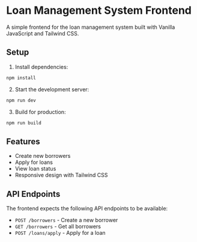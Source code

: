 # Loan Management System Frontend

A simple frontend for the loan management system built with Vanilla JavaScript and Tailwind CSS.

## Setup

1. Install dependencies:
```bash
npm install
```

2. Start the development server:
```bash
npm run dev
```

3. Build for production:
```bash
npm run build
```

## Features

- Create new borrowers
- Apply for loans
- View loan status
- Responsive design with Tailwind CSS

## API Endpoints

The frontend expects the following API endpoints to be available:

- `POST /borrowers` - Create a new borrower
- `GET /borrowers` - Get all borrowers
- `POST /loans/apply` - Apply for a loan 
